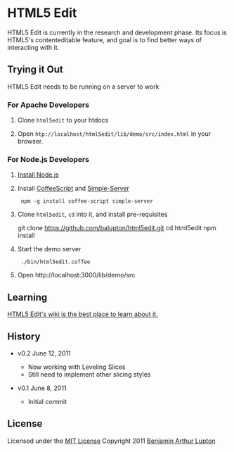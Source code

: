 # HTML5 Edit

HTML5 Edit is currently in the research and development phase. Its focus is HTML5's contenteditable feature, and goal is to find better ways of interacting with it.


## Trying it Out

HTML5 Edit needs to be running on a server to work

### For Apache Developers

1. Clone `html5edit` to your htdocs

2. Open `htp://localhost/html5edit/lib/demo/src/index.html` in your browser.


### For Node.js Developers

1. [Install Node.js](https://github.com/balupton/node/wiki/Installing-Node.js)

1. Install [CoffeeScript](http://jashkenas.github.com/coffee-script/) and [Simple-Server](https://github.com/balupton/simple-server)

		npm -g install coffee-script simple-server

1. Clone `html5edit`, `cd` into it, and install pre-requisites

	git clone https://github.com/balupton/html5edit.git
	cd html5edit
	npm install

1. Start the demo server

		./bin/html5edit.coffee

1. Open http://localhost:3000/lib/demo/src


## Learning

[HTML5 Edit's wiki is the best place to learn about it.](https://github.com/balupton/html5edit/wiki)


## History

- v0.2 June 12, 2011
	- Now working with Leveling Slices
	- Still need to implement other slicing styles

- v0.1 June 8, 2011
	- Initial commit


## License

Licensed under the [MIT License](http://creativecommons.org/licenses/MIT/)
Copyright 2011 [Benjamin Arthur Lupton](http://balupton.com)
